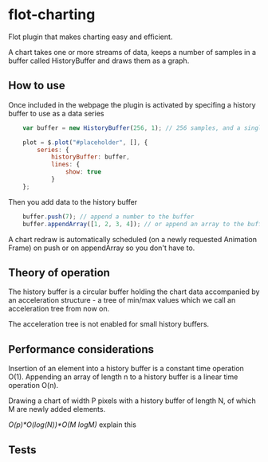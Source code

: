 # flot-charting

Flot plugin that makes charting easy and efficient.

A chart takes one or more streams of data, keeps a number of samples in a buffer called HistoryBuffer and
draws them as a graph.

How to use
----------

Once included in the webpage the plugin is activated by specifing a history buffer to use as a data series

```javascript
    var buffer = new HistoryBuffer(256, 1); // 256 samples, and a single data serie.

    plot = $.plot("#placeholder", [], {
        series: {
            historyBuffer: buffer,
            lines: {
                show: true
            }
    };
```

Then you add data to the history buffer 

```javascript
    buffer.push(7); // append a number to the buffer
    buffer.appendArray([1, 2, 3, 4]); // or append an array to the buffer
```

A chart redraw is automatically scheduled (on a newly requested Animation Frame) on push or on appendArray so you don't have to.

Theory of operation
-------------------

The history buffer is a circular buffer holding the chart data accompanied by an acceleration structure - a tree of min/max values which we call an acceleration tree
from now on.

The acceleration tree is not enabled for small history buffers.

Performance considerations
--------------------------

Insertion of an element into a history buffer is a constant time operation O(1).
Appending an array of length n to a history buffer is a linear time operation O(n).

Drawing a chart of width P pixels with a history buffer of length N, of which M are newly added elements.

_O(p)*O(log(N))*O(M logM)_  explain this

Tests
------